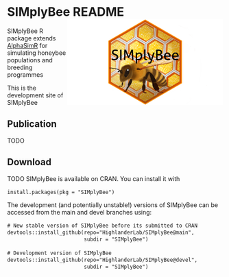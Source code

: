# SIMplyBee README <a><img src="SIMplyBee/logo/SIMplyBee_logo_hex.png" align="right" height="200"/></a>

SIMplyBee R package extends [AlphaSimR](https://CRAN.R-project.org/package=AlphaSimR)
for simulating honeybee populations and breeding programmes

This is the development site of SIMplyBee

## Publication

TODO

## Download

TODO SIMplyBee is available on CRAN. You can install it with

    install.packages(pkg = "SIMplyBee")

The development (and potentially unstable!) versions of SIMplyBee can be
accessed from the main and devel branches using:

    # New stable version of SIMplyBee before its submitted to CRAN
    devtools::install_github(repo="HighlanderLab/SIMplyBee@main", 
                             subdir = "SIMplyBee")
    
    # Development version of SIMplyBee
    devtools::install_github(repo="HighlanderLab/SIMplyBee@devel",
                             subdir = "SIMplyBee")
